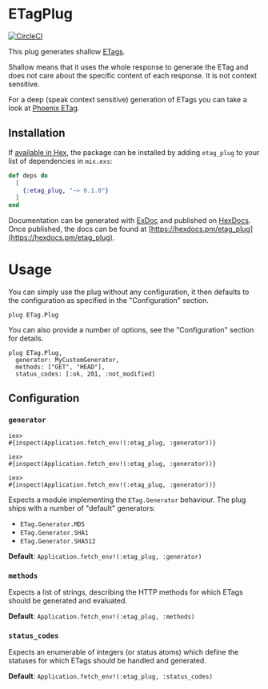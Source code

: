 # ETagPlug

[![CircleCI](https://circleci.com/gh/Zeeker/etag_plug.svg?style=svg)](https://circleci.com/gh/Zeeker/etag_plug)

This plug generates shallow [ETags](https://developer.mozilla.org/en-US/docs/Web/HTTP/Headers/ETag).

Shallow means that it uses the whole response to generate the ETag and does not care about the specific content of each response. It is not context sensitive.

For a deep (speak context sensitive) generation of ETags you can take a look at [Phoenix ETag](https://github.com/michalmuskala/phoenix_etag).

## Installation

If [available in Hex](https://hex.pm/docs/publish), the package can be installed
by adding `etag_plug` to your list of dependencies in `mix.exs`:

```elixir
def deps do
  [
    {:etag_plug, "~> 0.1.0"}
  ]
end
```

Documentation can be generated with [ExDoc](https://github.com/elixir-lang/ex_doc) and published on [HexDocs](https://hexdocs.pm). Once published, the docs can be found at [https://hexdocs.pm/etag_plug](https://hexdocs.pm/etag_plug).

# Usage

You can simply use the plug without any configuration, it then defaults to the configuration as specified in the "Configuration" section.

    plug ETag.Plug

You can also provide a number of options, see the "Configuration" section for details.

    plug ETag.Plug,
      generator: MyCustomGenerator,
      methods: ["GET", "HEAD"],
      status_codes: [:ok, 201, :not_modified]

## Configuration
### `generator`

    iex> 
    #{inspect(Application.fetch_env!(:etag_plug, :generator))}

    iex> 
    #{inspect(Application.fetch_env!(:etag_plug, :generator))}

    iex> 
    #{inspect(Application.fetch_env!(:etag_plug, :generator))}

Expects a module implementing the `ETag.Generator` behaviour. The plug ships with a number of "default" generators:

- `ETag.Generator.MD5`
- `ETag.Generator.SHA1`
- `ETag.Generator.SHA512`

__Default__: `Application.fetch_env!(:etag_plug, :generator)`

### `methods`

Expects a list of strings, describing the HTTP methods for which ETags should be generated and evaluated.

__Default__: `Application.fetch_env!(:etag_plug, :methods)`

### `status_codes`

Expects an enumerable of integers (or status atoms) which define the statuses for which ETags should be handled and generated.

__Default__: `Application.fetch_env!(:etag_plug, :status_codes)`